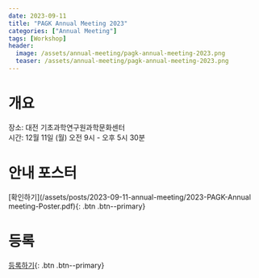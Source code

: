 ```yaml
---
date: 2023-09-11
title: "PAGK Annual Meeting 2023"
categories: ["Annual Meeting"]
tags: [Workshop]
header:
  image: /assets/annual-meeting/pagk-annual-meeting-2023.png
  teaser: /assets/annual-meeting/pagk-annual-meeting-2023.png
---
```


# 개요

장소: 대전 기초과학연구원과학문화센터\
시간: 12월 11일 (월) 오전 9시 \- 오후 5시 30분

# 안내 포스터
[확인하기](/assets/posts/2023-09-11-annual-meeting/2023-PAGK-Annual meeting-Poster.pdf){: .btn .btn--primary}

# 등록
[등록하기](https://docs.google.com/forms/d/e/1FAIpQLSdT2TNjIW7iG-ofhVx7MVUJNoVnb4Lf0Xpy59DV5hrRCkRYoA/viewform){: .btn .btn--primary}

